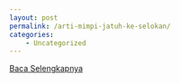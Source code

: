 ```yaml
---
layout: post
permalink: /arti-mimpi-jatuh-ke-selokan/
categories:
    - Uncategorized
---
```


[Baca Selengkapnya](/04)